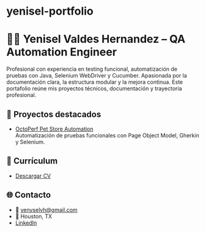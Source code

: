# yenisel-portfolio
# 👩‍💻 Yenisel Valdes Hernandez – QA Automation Engineer

Profesional con experiencia en testing funcional, automatización de pruebas con Java, Selenium WebDriver y Cucumber. Apasionada por la documentación clara, la estructura modular y la mejora continua. Este portafolio reúne mis proyectos técnicos, documentación y trayectoria profesional.

## 🚀 Proyectos destacados

- [OctoPerf Pet Store Automation](projects/pet-store-automation/README.md)  
  Automatización de pruebas funcionales con Page Object Model, Gherkin y Selenium.

## 📄 Currículum

- [Descargar CV](cv/Yenisel_CV.pdf)

## 🌐 Contacto

- 📧 yenyselvh@gmail.com  
- 📍 Houston, TX  
- [LinkedIn](https://www.linkedin.com/in/yenisel-valdes-hernandez/)
